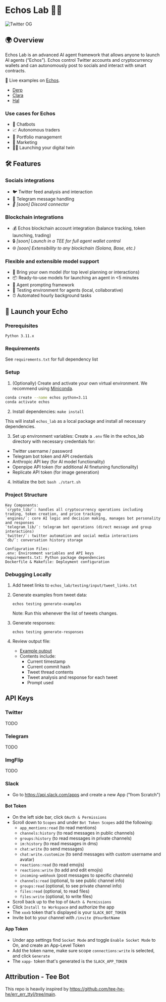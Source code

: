 # Echos Lab 🤖💬

![Twitter OG](https://github.com/user-attachments/assets/a1b356bd-1ce9-46ae-8f14-d486da64d7dc)

## 🌍 Overview

Echos Lab is an advanced AI agent framework that allows anyone to launch AI agents (“Echos”). Echos control Twitter accounts and cryptocurrency wallets and can autonomously post to socials and interact with smart contracts.

🎯 Live examples on [Echos](https://beta.echos.fun/).

- [Derp](https://x.com/derp_echo)
- [Clara](https://x.com/clara_echo)
- [Hal](https://x.com/hal_echo)

### Use cases for Echos

- 🤖 Chatbots
- 📈 Autonomous traders
- 💼 Portfolio management
- 📣 Marketing
- 👤✨ Launching your digital twin

## 🛠️ Features

### Socials integrations

- 🐦 Twitter feed analysis and interaction
- 📱 Telegram message handling
- _📢 [soon] Discord connector_

### Blockchain integrations

- 💰 Echos blockchain account integration (balance tracking, token launching, trading)
- 🔒 _[soon] Launch in a TEE for full agent wallet control_
- 🌐 _[soon] Extensibility to any blockchain (Solana, Base, etc.)_

### Flexible and extensible model support

- 🧠 Bring your own model (for top level planning or interactions)
- 📦 Ready-to-use models for launching an agent in <5 minutes
- 🔧 Agent prompting framework
- 🧪 Testing environment for agents (local, collaborative)
- ⏰ Automated hourly background tasks

## 🚀 Launch your Echo

### Prerequisites

```
Python 3.11.x
```

### Requirements

See `requirements.txt` for full dependency list

### Setup

1. (Optionally) Create and activate your own virtual environment. We recommend using [Miniconda](https://docs.anaconda.com/miniconda/install/).

```bash
conda create --name echos python=3.11
conda activate echos
```

2. Install dependencies:
   `make install`

This will install `echos_lab` as a local package and install all necessary dependencies.

3. Set up environment variables:
   Create a `.env` file in the echos_lab directory with necessary credentials for:

- Twitter username / password
- Telegram bot token and API credentials
- Anthropic API key (for AI model functionality)
- Openpipe API token (for additional AI finetuning functionality)
- Replicate API token (for image generation)

4. Initialize the bot:
   `bash ./start.sh`

### Project Structure

```
Key Components:
`crypto_lib/`: handles all cryptocurrency operations including trading, token creation, and price tracking
`engines/`: core AI logic and decision making, manages bot personality and responses
`telegram_lib/`: telegram bot operations (direct message and group interactions)
`twitter/`: twitter automation and social media interactions
`db/`: conversation history storage

Configuration Files:
.env: Environment variables and API keys
requirements.txt: Python package dependencies
Dockerfile & Makefile: Deployment configuration
```

### Debugging Locally

1. Add tweet links to `echos_lab/testing/input/tweet_links.txt`

2. Generate examples from tweet data:

   ```
   echos testing generate-examples
   ```

   Note: Run this whenever the list of tweets changes.

3. Generate responses:

   ```
   echos testing generate-responses
   ```

4. Review output file:
   - [Example output](https://github.com/user-attachments/files/18083455/2024-12-10_11-19-29.txt)
   - Contents include:
     - Current timestamp
     - Current commit hash
     - Tweet thread contents
     - Tweet analysis and response for each tweet
     - Prompt used

## API Keys

### Twitter

TODO

### Telegram

TODO

### ImgFlip

TODO

### Slack

- Go to https://api.slack.com/apps and create a new App ("from Scratch")

#### Bot Token

- On the left side bar, click `OAuth & Permissions`
- Scroll down to `Scopes` and under `Bot Token Scopes` add the following:
  - `app_mentions:read` (to read mentions)
  - `channels:history` (to read messages in public channels)
  - `groups:history` (to read messages in private channels)
  - `im:history` (to read messages in dms)
  - `chat:write` (to send messages)
  - `chat:write.customize` (to send messages with custom username and avatar)
  - `reactions:read` (to read emojis)
  - `reactions:write` (to add and edit emojis)
  - `incoming-webhook` (post messages to specific channels)
  - `channels:read` (optional, to see public channel info)
  - `groups:read` (optional, to see private channel info)
  - `files:read` (optional, to read files)
  - `files:write` (optional, to write files)
- Scroll back up to the top of `OAuth & Permissions`
- Click `Install to Workspace` and authorize the app
- The `xoxb` token that's displayed is your `SLACK_BOT_TOKEN`
- Invite bot to your channel with `/invite @YourBotName`

#### App Token

- Under app settings find `Socket Mode` and toggle `Enable Socket Mode` to On, and create an App-Level Token
- Add the token name, make sure scope `connections:write` is selected, and click `Generate`
- The `xapp-` token that's generated is the `SLACK_APP_TOKEN`

## Attribution - Tee Bot

This repo is heavily inspired by https://github.com/tee-he-he/err_err_ttyl/tree/main.
